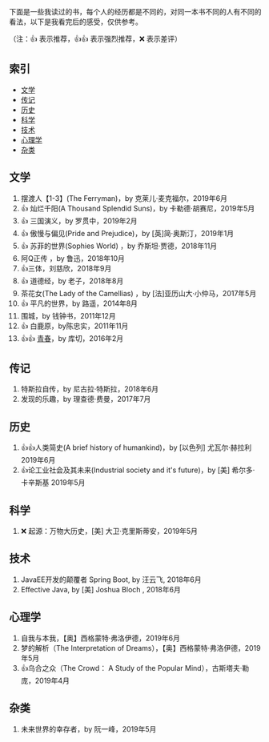 下面是一些我读过的书，每个人的经历都是不同的，对同一本书不同的人有不同的看法，以下是我看完后的感受，仅供参考。

（注：:+1: 表示推荐，:+1::+1: 表示强烈推荐，:x: 表示差评）

## 索引

- [文学](#文学)
- [传记](#传记)
- [历史](#历史)
- [科学](#科学)
- [技术](#技术)
- [心理学](#心理学)
- [杂类](#杂类)

## 文学
1.  摆渡人【1-3】(The Ferryman)，by 克莱儿·麦克福尔，2019年6月
1. :+1: 灿烂千阳(A Thousand Splendid Suns)，by 卡勒德·胡赛尼，2019年5月
1. :+1: 三国演义，by 罗贯中，2019年2月
1. :+1: 傲慢与偏见(Pride and Prejudice)，by [英]简·奥斯汀，2019年1月
1. :+1: 苏菲的世界(Sophies World) ，by 乔斯坦·贾德，2018年11月
1.  阿Q正传 ，by 鲁迅，2018年10月
1.  :+1:三体，刘慈欣，2018年9月
1. :+1: 道德经，by 老子，2018年8月
1.  茶花女(The Lady of the Camellias) ，by [法]亚历山大·小仲马，2017年5月
1. :+1: 平凡的世界，by  路遥，2014年8月
1. 围城，by 钱钟书，2011年12月
1. :+1: 白鹿原，by陈忠实，2011年11月
1. :+1::+1: [青春](http://www.ruanyifeng.com/blog/2016/02/youth-by-coetzee.html)，by 库切，2016年2月


## 传记

1. 特斯拉自传，by  尼古拉·特斯拉，2018年6月
1. 发现的乐趣，by  理查德·费曼，2017年7月


## 历史

1. :+1::+1:人类简史(A brief history of humankind)，by [以色列] 尤瓦尔·赫拉利  2019年6月
1. :+1:论工业社会及其未来(Industrial society and it's future)，by [美] 希尔多·卡辛斯基  2019年5月


## 科学

1. :x: 起源：万物大历史，[美] 大卫·克里斯蒂安，2019年5月


## 技术

1. JavaEE开发的颠覆者 Spring Boot, by 汪云飞, 2018年6月
1. Effective Java, by [美] Joshua Bloch , 2018年6月

## 心理学

1.  自我与本我，【奥】西格蒙特·弗洛伊德，2019年6月
1.  梦的解析（The Interpretation of Dreams），【奥】西格蒙特·弗洛伊德，2019年5月
1.  :+1:乌合之众（The Crowd： A Study of the Popular Mind），古斯塔夫·勒庞，2019年4月

## 杂类

1. 未来世界的幸存者，by 阮一峰，2019年5月



